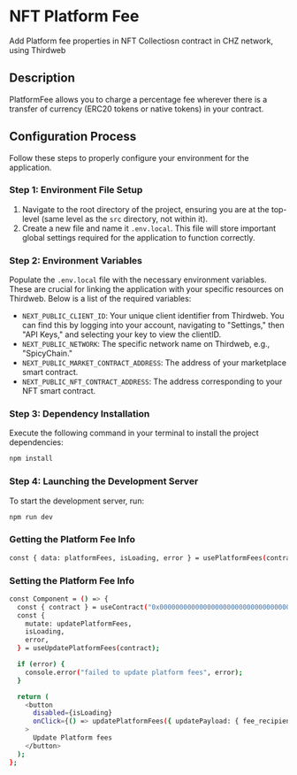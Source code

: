 # NFT Platform Fee

Add Platform fee properties in NFT Collectiosn contract in CHZ network, using Thirdweb

## Description

PlatformFee allows you to charge a percentage fee wherever there is a transfer of currency (ERC20 tokens or native tokens) in your contract.

## Configuration Process

Follow these steps to properly configure your environment for the application.

### Step 1: Environment File Setup

1. Navigate to the root directory of the project, ensuring you are at the top-level (same level as the `src` directory, not within it).
2. Create a new file and name it `.env.local`. This file will store important global settings required for the application to function correctly.

### Step 2: Environment Variables

Populate the `.env.local` file with the necessary environment variables. These are crucial for linking the application with your specific resources on Thirdweb. Below is a list of the required variables:

-   `NEXT_PUBLIC_CLIENT_ID`: Your unique client identifier from Thirdweb. You can find this by logging into your account, navigating to "Settings," then "API Keys," and selecting your key to view the clientID.
-   `NEXT_PUBLIC_NETWORK`: The specific network name on Thirdweb, e.g., "SpicyChain."
-   `NEXT_PUBLIC_MARKET_CONTRACT_ADDRESS`: The address of your marketplace smart contract.
-   `NEXT_PUBLIC_NFT_CONTRACT_ADDRESS`: The address corresponding to your NFT smart contract.

### Step 3: Dependency Installation

Execute the following command in your terminal to install the project dependencies:

```sh
npm install
```

### Step 4: Launching the Development Server

To start the development server, run:

```sh
npm run dev
```

### Getting the Platform Fee Info

```sh
const { data: platformFees, isLoading, error } = usePlatformFees(contract);
```

### Setting the Platform Fee Info

```sh
const Component = () => {
  const { contract } = useContract("0x0000000000000000000000000000000000000000");
  const {
    mutate: updatePlatformFees,
    isLoading,
    error,
  } = useUpdatePlatformFees(contract);

  if (error) {
    console.error("failed to update platform fees", error);
  }

  return (
    <button
      disabled={isLoading}
      onClick={() => updatePlatformFees({ updatePayload: { fee_recipient: "0xA23ff842B50b102B6182ea7795eDe5697b64aa8C", platform_fee_basis_points: 5_00 } })}
    >
      Update Platform fees
    </button>
  );
};
```
